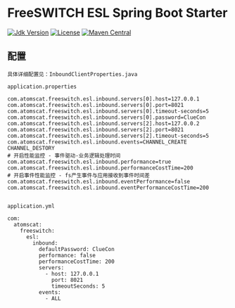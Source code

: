 # FreeSWITCH ESL Spring Boot Starter

[![Jdk Version](https://img.shields.io/badge/JDK-1.8-green.svg)](https://img.shields.io/badge/JDK-1.8-green.svg)
[![License](https://img.shields.io/badge/license-Apache%202-4EB1BA.svg)](https://www.apache.org/licenses/LICENSE-2.0.html)
[![Maven Central](https://maven-badges.herokuapp.com/maven-central/link.thingscloud/freeswitch-esl-spring-boot-starter/badge.svg)](https://maven-badges.herokuapp.com/maven-central/link.thingscloud/freeswitch-esl-spring-boot-starter/)

## 配置

    具体详细配置见：InboundClientProperties.java

    application.properties

    com.atomscat.freeswitch.esl.inbound.servers[0].host=127.0.0.1
    com.atomscat.freeswitch.esl.inbound.servers[0].port=8021
    com.atomscat.freeswitch.esl.inbound.servers[0].timeout-seconds=5
    com.atomscat.freeswitch.esl.inbound.servers[0].password=ClueCon
    com.atomscat.freeswitch.esl.inbound.servers[2].host=127.0.0.2
    com.atomscat.freeswitch.esl.inbound.servers[2].port=8021
    com.atomscat.freeswitch.esl.inbound.servers[2].timeout-seconds=5
    com.atomscat.freeswitch.esl.inbound.events=CHANNEL_CREATE CHANNEL_DESTORY 
    # 开启性能监控 - 事件驱动-业务逻辑处理时间
    com.atomscat.freeswitch.esl.inbound.performance=true 
    com.atomscat.freeswitch.esl.inbound.performanceCostTime=200 
    # 开启事件性能监控 - fs产生事件与应用接收到事件时间差
    com.atomscat.freeswitch.esl.inbound.eventPerformance=false 
    com.atomscat.freeswitch.esl.inbound.eventPerformanceCostTime=200 

    
    application.yml

    com:
      atomscat:
        freeswitch:
          esl:
            inbound:
              defaultPassword: ClueCon
              performance: false
              performanceCostTime: 200
              servers:
                - host: 127.0.0.1
                  port: 8021
                  timeoutSeconds: 5
              events:
                - ALL
